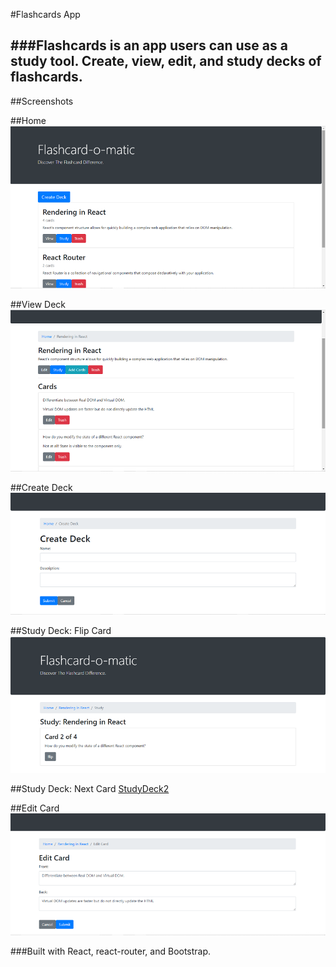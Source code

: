 #Flashcards App 

###Flashcards is an app users can use as a study tool. Create, view, edit, and study decks of flashcards. 
---
##Screenshots

##Home 
![Home](/screenshots/Home_screen.png)

##View Deck
![ViewDeck](/screenshots/ViewDeck_screen.png)

##Create Deck
![CreateDeck](/screenshots/CreateDeck_screen.png)

##Study Deck: Flip Card
![StudyDeck](/screenshots/StudyFlip_screen.png)

##Study Deck: Next Card
[StudyDeck2](/screenshots/StudyNext_screen.png)

##Edit Card
![EditCard](/screenshots/EditCard_screen.png)

###Built with React, react-router, and Bootstrap. 
